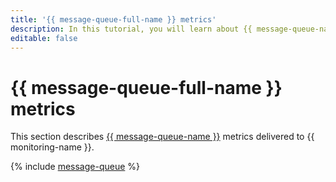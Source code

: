 ```yaml
---
title: '{{ message-queue-full-name }} metrics'
description: In this tutorial, you will learn about {{ message-queue-name }} metrics.
editable: false
---
```


# {{ message-queue-full-name }} metrics

This section describes [{{ message-queue-name }}](../../message-queue/) metrics delivered to {{ monitoring-name }}.

{% include [message-queue](../../_includes/monitoring/metrics-ref/message-queue.md) %}